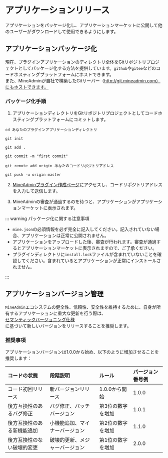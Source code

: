 # アプリケーションリリース

アプリケーションをパッケージ化し、アプリケーションマーケットに公開して他のユーザーがダウンロードして使用できるようにします。

## アプリケーションパッケージ化

現在、プラグインアプリケーションのディレクトリ全体をGitリポジトリプロジェクトとしてパッケージ化する方法を提供しています。`github`や`gitee`などのコードホスティングプラットフォームにホストできます。  
また、MineAdminが自社で構築したGitサーバー（http://git.mineadmin.com）にもホストできます。

### パッケージ化手順

1. アプリケーションディレクトリをGitリポジトリプロジェクトとしてコードホスティングプラットフォームにコミットします。

```shell
cd あなたのプラグインアプリケーションディレクトリ

git init

git add .

git commit -m "first commit"

git remote add origin あなたのコードリポジトリアドレス

git push -u origin master
```

2. [MineAdminプラグイン作成ページ](https://www.mineadmin.com/member/createApp)にアクセスし、コードリポジトリアドレスを入力して送信します。

<ElImage :preview-src-list="['/public/images/create_app.png']" src="/public/images/create_app.png"></ElImage>

3. MineAdminの審査が通過するのを待つと、アプリケーションがアプリケーションマーケットに表示されます。

::: warning パッケージ化に関する注意事項

* `mine.json`の必須情報を必ず完全に記入してください。記入されていない場合、アプリケーションは正常に公開されません。
* アプリケーションをアップロードした後、審査が行われます。審査が通過するとアプリケーションマーケットに表示されますので、ご了承ください。
* プラグインディレクトリに`install.lock`ファイルが含まれていないことを確認してください。含まれているとアプリケーションが正常にインストールされません。

:::

## アプリケーションバージョン管理

`MineAdmin`エコシステムの健全性、信頼性、安全性を維持するために、自身が所有するアプリケーションに重大な更新を行う際は、  
<a href="https://semver.org/lang/zh-CN/" target="_blank">セマンティックバージョニング仕様</a>  
に基づいて新しいバージョンをリリースすることを推奨します。

### 推奨事項
アプリケーションバージョンは1.0.0から始め、以下のように増加させることを推奨します：

| コードの状態          | 段階説明           | ルール          | バージョン番号例  |
|:---------------|:--------------|:-----------|:-------|
| コード初回リリース       | 新バージョンリリース    | 1.0.0から開始   | 1.0.0  |
| 後方互換性のあるバグ修正   | バグ修正、パッチバージョン | 第3位の数字を増加 | 1.0.1  |
| 後方互換性のある新機能追加  | 小機能追加、マイナーバージョン | 第2位の数字を増加 | 1.1.0  |
| 後方互換性のない破壊的変更  | 破壊的更新、メジャーバージョン | 第1位の数字を増加 | 2.0.0  |